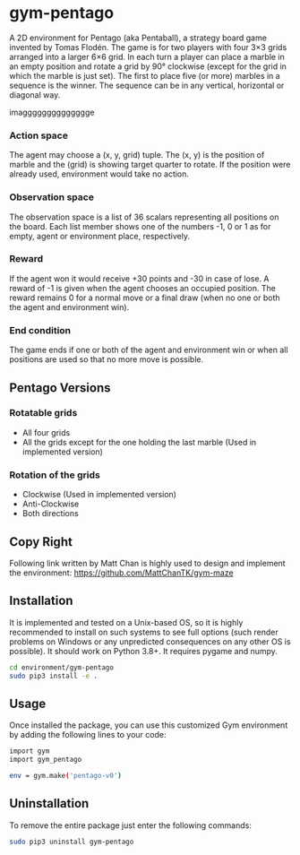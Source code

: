 # gym-pentago

A 2D environment for Pentago (aka Pentaball), a strategy board game invented by Tomas Flodén.
The game is for two players with four 3×3 grids arranged into a larger 6×6 grid.
In each turn a player can place a marble in an empty position and rotate a grid by 90° clockwise (except for the grid in which the marble is just set).
The first to place five (or more) marbles in a sequence is the winner. The sequence can be in any vertical, horizontal or diagonal way.

imagggggggggggggge

### Action space
The agent may choose a (x, y, grid) tuple. The (x, y) is the position of marble and the (grid) is showing target quarter to rotate.
If the position were already used, environment would take no action. 

### Observation space
The observation space is a list of 36 scalars representing all positions on the board.
Each list member shows one of the numbers -1, 0 or 1 as for empty, agent or environment place, respectively.

### Reward
If the agent won it would receive +30 points and -30 in case of lose.
A reward of -1 is given when the agent chooses an occupied position.
The reward remains 0 for a normal move or a final draw (when no one or both the agent and environment win).

### End condition
The game ends if one or both of the agent and environment win or when all positions are used so that no more move is possible.


## Pentago Versions

### Rotatable grids
* All four grids
* All the grids except for the one holding the last marble (Used in implemented version)

### Rotation of the grids
* Clockwise (Used in implemented version)
* Anti-Clockwise
* Both directions

## Copy Right
Following link written by Matt Chan is highly used to design and implement the environment:
https://github.com/MattChanTK/gym-maze

## Installation
It is implemented and tested on a Unix-based OS,
so it is highly recommended to install on such systems to see full options
(such render problems on Windows or any unpredicted consequences on any other OS is possible).
It should work on Python 3.8+. It requires pygame and numpy.

```bash
cd environment/gym-pentago
sudo pip3 install -e .
```

## Usage
Once installed the package, you can use this customized Gym environment by adding the following lines
to your code:

```bash
import gym
import gym_pentago

env = gym.make('pentago-v0')
```

## Uninstallation
To remove the entire package just enter the following commands:

```bash
sudo pip3 uninstall gym-pentago
```